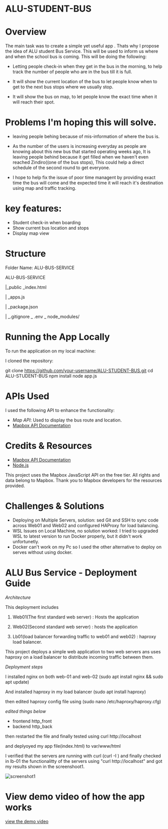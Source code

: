 # ALU-STUDENT-BUS
# Overview 
The main task was to create a simple yet useful app . Thats why I propose the idea of ALU student Bus Service.
This will be used to inform us where and when the school bus is coming.
This will be doing the following:

- Letting people check-in when they get in the bus in the morning, to help track the number of people who are in the bus till it is full.

- It will show the current location of the bus to let people know when to get to the next bus stops where we usually stop. 

- It will show the bus on map, to let people know the exact time when it will reach their spot.

# Problems I'm hoping this will solve.

- leaving people behing because of mis-information of where the bus is.

- As the number of the users is increasing everyday as people are knowing about this new bus that started operating weeks ago, It is leaving people behind because it get filled when we haven't even reached Zindiro((one of the bus stops), This could help a direct schedule of the second round to get everyone.

- I hope to help fix the issue of poor time managent by providing exact time the bus will come and the expected time it will reach it's destination using map and traffic tracking.

# key features:
- Student check-in when boarding
- Show current bus location and stops
- Display map view

# Structure

Folder Name: ALU-BUS-SERVICE

ALU-BUS-SERVICE

|_public _index.html

| _apps.js

| _package.json

| _.gitignore _ .env
              _ node_modules/

# Running the App Locally

To run the application on my local machine:

I cloned the repository:
   
git clone https://github.com/your-username/ALU-STUDENT-BUS.git
cd ALU-STUDENT-BUS
npm install
node app.js

# APIs Used

I used the following API to enhance the functionality:

- *Map API*: Used to display the bus route and location.
- [Mapbox API Documentation](https://docs.mapbox.com/)

# Credits & Resources

- [Mapbox API Documentation](https://docs.mapbox.com/)
- [Node.js](https://nodejs.org/)

This project uses the Mapbox JavaScript API on the free tier. All rights and data belong to Mapbox. Thank you to Mapbox developers for the resources provided.

# Challenges & Solutions
- Deploying on Multiple Servers, solution: sed Git and SSH to sync code across Web01 and Web02 and configured HAProxy for load balancing.
- WSL Issues on Local Machine, no solution worked: I tried to upgraded WSL to latest version to run Docker properly, but it didn't work unfortunetly.
- Docker can't work on my Pc so I used the other alternative to deploy on serves without using docker.

# ALU Bus Service - Deployment Guide
*Architecture*

This deployment includes 

1. Web01(The first standard web server) : Hosts the application

2. Web02(Second standard web server) : hosts the application

3. Lb01(load balancer forwarding traffic to web01 and web02) : haproxy load balancer.


This project deploys a simple web application to two web servers ans uses haproxy on a load balancer to distribute incoming traffic between them.

*Deployment steps*

I installed nginx on both web-01 and web-02 (sudo apt install nginx && sudo apt update)

And installed haproxy in my load balancer 
(sudo apt install haproxy)

then edited haproxy config file using 
(sudo nano /etc/haproxy/haproxy.cfg)

*edited things below*
- frontend http_front
- backend http_back

then restarted the file and finally tested using curl http://localhost

and deplyoyed my app file(index.html) to var/www/html

I verified that the servers are running with curl (curl -I <web-IP>)
and finally checked in lb-01 the functionalitty of the servers using 
"curl http://localhost" and got my results shown in the screenshoot1.

![screenshot1](screenshots/screenshot1.png)

# View demo video of how the app works
[view the demo video](media/demo.mp4)


 
